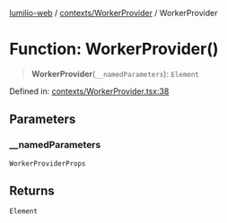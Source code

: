 [lumilio-web](../../../modules.md) / [contexts/WorkerProvider](../index.md) / WorkerProvider

# Function: WorkerProvider()

> **WorkerProvider**(`__namedParameters`): `Element`

Defined in: [contexts/WorkerProvider.tsx:38](https://github.com/EdwinZhanCN/Lumilio-Photos/blob/b3425e71774123fa6b07d528432324028816c356/web/src/contexts/WorkerProvider.tsx#L38)

## Parameters

### \_\_namedParameters

`WorkerProviderProps`

## Returns

`Element`
